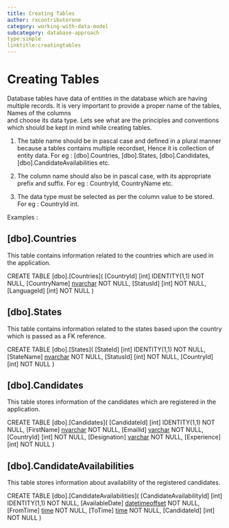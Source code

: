 ```yaml
---
title: Creating Tables
author: rxcontributorone
category: working-with-data-model
subcategory: database-approach
type:simple
linktitle:creatingtables
---
```

# Creating Tables
Database tables have data of entities in the database which are having multiple records. It is very important to provide a proper name of the tables, Names of the columns  
and choose its data type. Lets see what are the principles and conventions which should be kept in mind while creating tables.

1) The table name should be in pascal case and defined in a plural manner because a tables contains multiple recordset, Hence it is collection of entity data. For eg : [dbo].Countries, [dbo].States, [dbo].Candidates, [dbo].CandidateAvailabilities etc.    

2) The column name should also be in pascal case, with its appropriate prefix and suffix. For eg : CountryId, CountryName etc.     

3) The data type must be selected as per the column value to be stored. For eg : CountryId int. 

Examples :

## [dbo].Countries
This table contains information related to the countries which are used in the application.

CREATE TABLE [dbo].[Countries](
	[CountryId] [int] IDENTITY(1,1) NOT NULL,
	[CountryName] [nvarchar](100) NOT NULL,
	[StatusId] [int] NOT NULL,
	[LanguageId] [int] NOT NULL
)

## [dbo].States
This table contains information related to the states based upon the country which is passed as a FK reference.

CREATE TABLE [dbo].[States](
	[StateId] [int] IDENTITY(1,1) NOT NULL,
	[StateName] [nvarchar](100) NOT NULL,
	[StatusId] [int] NOT NULL,
	[CountryId] [int] NOT NULL
)

## [dbo].Candidates
This table stores information of the candidates which are registered in the application.

CREATE TABLE [dbo].[Candidates](
	[CandidateId] [int] IDENTITY(1,1) NOT NULL,
	[FirstName] [nvarchar](100) NOT NULL,
	[EmailId] [varchar](50) NOT NULL,
	[CountryId] [int] NOT NULL,
    [Designation] [varchar](50) NOT NULL,
    [Experience] [int] NOT NULL
)

## [dbo].CandidateAvailabilities
This table stores information about availability of the registered candidates. 

CREATE TABLE [dbo].[CandidateAvailabilities](
	[CandidateAvailabilityId] [int] IDENTITY(1,1) NOT NULL,
	[AvailableDate] [datetimeoffset](7) NOT NULL,
	[FromTime] [time](7) NOT NULL,
	[ToTime] [time](7) NOT NULL,
    [CandidateId] [int] NOT NULL
)